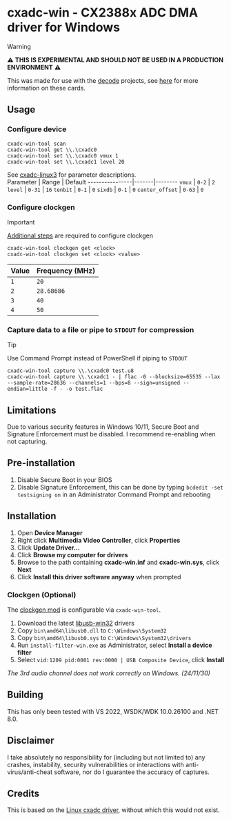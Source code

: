 ﻿# cxadc-win - CX2388x ADC DMA driver for Windows
> [!WARNING]  
> ⚠️ **THIS IS EXPERIMENTAL AND SHOULD NOT BE USED IN A PRODUCTION ENVIRONMENT** ⚠️  

This was made for use with the [decode](https://github.com/oyvindln/vhs-decode) projects, see [here](https://github.com/oyvindln/vhs-decode/wiki/CX-Cards) for more information on these cards.  

## Usage
### Configure device
`cxadc-win-tool scan`  
`cxadc-win-tool get \\.\cxadc0`  
`cxadc-win-tool set \\.\cxadc0 vmux 1`  
`cxadc-win-tool set \\.\cxadc1 level 20`  

See [cxadc-linux3](https://github.com/happycube/cxadc-linux3) for parameter descriptions.  
Parameter       | Range | Default 
----------------|-------|--------
`vmux`          | `0-2`  | `2`
`level`         | `0-31` | `16`
`tenbit`        | `0-1`  | `0`
`sixdb`         | `0-1`  | `0`
`center_offset` | `0-63` | `0`

### Configure clockgen
> [!IMPORTANT]  
> [Additional steps](#clockgen-optional) are required to configure clockgen  

`cxadc-win-tool clockgen get <clock>`  
`cxadc-win-tool clockgen set <clock> <value>`  

Value | Frequency (MHz)
------|----------------
`1`   | `20`
`2`   | `28.68686`
`3`   | `40`
`4`   | `50`

### Capture data to a file or pipe to `STDOUT` for compression
> [!TIP]  
> Use Command Prompt instead of PowerShell if piping to `STDOUT`  

`cxadc-win-tool capture \\.\cxadc0 test.u8`  
`cxadc-win-tool capture \\.\cxadc1 - | flac -0 --blocksize=65535 --lax --sample-rate=28636 --channels=1 --bps=8 --sign=unsigned --endian=little -f - -o test.flac`  

## Limitations
Due to various security features in Windows 10/11, Secure Boot and Signature Enforcement must be disabled. I recommend re-enabling when not capturing.

## Pre-installation  
1. Disable Secure Boot in your BIOS  
2. Disable Signature Enforcement, this can be done by typing `bcdedit -set testsigning on` in an Administrator Command Prompt and rebooting  

## Installation
1. Open **Device Manager**  
2. Right click **Multimedia Video Controller**, click **Properties**  
3. Click **Update Driver...**  
4. Click **Browse my computer for drivers**  
5. Browse to the path containing **cxadc-win.inf** and **cxadc-win.sys**, click **Next**  
6. Click **Install this driver software anyway** when prompted

### Clockgen (Optional)
The [clockgen mod](https://github.com/oyvindln/vhs-decode/wiki/Clockgen-Mod) is configurable via `cxadc-win-tool`.  
1. Download the latest [libusb-win32](https://github.com/mcuee/libusb-win32) drivers  
2. Copy `bin\amd64\libusb0.dll` to `C:\Windows\System32`  
3. Copy `bin\amd64\libusb0.sys` to `C:\Windows\System32\drivers`  
4. Run `install-filter-win.exe` as Administrator, select **Install a device filter**  
5. Select `vid:1209 pid:0001 rev:0000 | USB Composite Device`, click **Install**  

*The 3rd audio channel does not work correctly on Windows. (24/11/30)*  

## Building
This has only been tested with VS 2022, WSDK/WDK 10.0.26100 and .NET 8.0.  

## Disclaimer
I take absolutely no responsibility for (including but not limited to) any crashes, instability, security vulnerabilities or interactions with anti-virus/anti-cheat software, nor do I guarantee the accuracy of captures.  

## Credits
This is based on the [Linux cxadc driver](https://github.com/happycube/cxadc-linux3), without which this would not exist.  